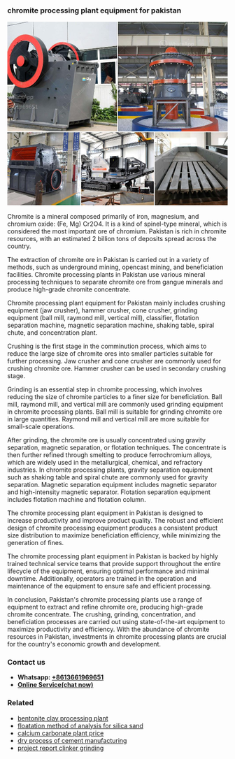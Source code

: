 <h3>chromite processing plant equipment for pakistan</h3><img src='1706767940.jpg' alt=''><p>Chromite is a mineral composed primarily of iron, magnesium, and chromium oxide: (Fe, Mg) Cr2O4. It is a kind of spinel-type mineral, which is considered the most important ore of chromium. Pakistan is rich in chromite resources, with an estimated 2 billion tons of deposits spread across the country.</p><p>The extraction of chromite ore in Pakistan is carried out in a variety of methods, such as underground mining, opencast mining, and beneficiation facilities. Chromite processing plants in Pakistan use various mineral processing techniques to separate chromite ore from gangue minerals and produce high-grade chromite concentrate.</p><p>Chromite processing plant equipment for Pakistan mainly includes crushing equipment (jaw crusher), hammer crusher, cone crusher, grinding equipment (ball mill, raymond mill, vertical mill), classifier, flotation separation machine, magnetic separation machine, shaking table, spiral chute, and concentration plant.</p><p>Crushing is the first stage in the comminution process, which aims to reduce the large size of chromite ores into smaller particles suitable for further processing. Jaw crusher and cone crusher are commonly used for crushing chromite ore. Hammer crusher can be used in secondary crushing stage.</p><p>Grinding is an essential step in chromite processing, which involves reducing the size of chromite particles to a finer size for beneficiation. Ball mill, raymond mill, and vertical mill are commonly used grinding equipment in chromite processing plants. Ball mill is suitable for grinding chromite ore in large quantities. Raymond mill and vertical mill are more suitable for small-scale operations.</p><p>After grinding, the chromite ore is usually concentrated using gravity separation, magnetic separation, or flotation techniques. The concentrate is then further refined through smelting to produce ferrochromium alloys, which are widely used in the metallurgical, chemical, and refractory industries. In chromite processing plants, gravity separation equipment such as shaking table and spiral chute are commonly used for gravity separation. Magnetic separation equipment includes magnetic separator and high-intensity magnetic separator. Flotation separation equipment includes flotation machine and flotation column.</p><p>The chromite processing plant equipment in Pakistan is designed to increase productivity and improve product quality. The robust and efficient design of chromite processing equipment produces a consistent product size distribution to maximize beneficiation efficiency, while minimizing the generation of fines.</p><p>The chromite processing plant equipment in Pakistan is backed by highly trained technical service teams that provide support throughout the entire lifecycle of the equipment, ensuring optimal performance and minimal downtime. Additionally, operators are trained in the operation and maintenance of the equipment to ensure safe and efficient processing.</p><p>In conclusion, Pakistan's chromite processing plants use a range of equipment to extract and refine chromite ore, producing high-grade chromite concentrate. The crushing, grinding, concentration, and beneficiation processes are carried out using state-of-the-art equipment to maximize productivity and efficiency. With the abundance of chromite resources in Pakistan, investments in chromite processing plants are crucial for the country's economic growth and development.</p><h3>Contact us</h3><ul><li><strong>Whatsapp:&nbsp;<a href="https://wa.me/8613661969651">+8613661969651</a></strong></li><li><a href="https://swt.shibang-china.com/?git&amp;zhl&amp;chromite processing plant equipment for pakistan"><strong>Online Service(chat now)</strong></a></li></ul><h3>Related</h3><ul><li><a href='bentonite clay processing plant.md'>bentonite clay processing plant</a></li><li><a href='floatation method of analysis for silica sand.md'>floatation method of analysis for silica sand</a></li><li><a href='calcium carbonate plant price.md'>calcium carbonate plant price</a></li><li><a href='dry process of cement manufacturing.md'>dry process of cement manufacturing</a></li><li><a href='project report clinker grinding.md'>project report clinker grinding</a></li></ul>